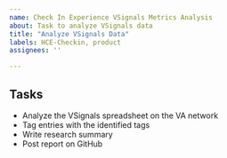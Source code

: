 ```yaml
---
name: Check In Experience VSignals Metrics Analysis
about: Task to analyze VSignals data
title: "Analyze VSignals Data"
labels: HCE-Checkin, product
assignees: ''

---
```


## Tasks
- Analyze the VSignals spreadsheet on the VA network
- Tag entries with the identified tags
- Write research summary
- Post report on GitHub

